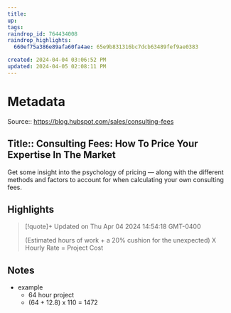 ```yaml
---
title:
up: 
tags: 
raindrop_id: 764434008
raindrop_highlights:
  660ef75a386e89afa60fa4ae: 65e9b831316bc7dcb63489fef9ae0383

created: 2024-04-04 03:06:52 PM
updated: 2024-04-05 02:08:11 PM
---
```


# Metadata
Source:: https://blog.hubspot.com/sales/consulting-fees

Title:: Consulting Fees: How To Price Your Expertise In The Market
---

Get some insight into the psychology of pricing — along with the different methods and factors to account for when calculating your own consulting fees.

## Highlights

> [!quote]+ Updated on Thu Apr 04 2024 14:54:18 GMT-0400
>
> (Estimated hours of work + a 20% cushion for the unexpected) X Hourly Rate = Project Cost
## Notes
- example
	- 64 hour project 
	- (64 + 12.8) x 110 = 1472